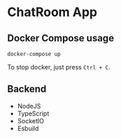 # ChatRoom App

## Docker Compose usage

```
docker-compose up
```

To stop docker, just press `Ctrl + C`.

## Backend

- NodeJS
- TypeScript
- SocketIO
- Esbuild
